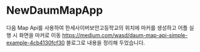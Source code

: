 # NewDaumMapApp
다음 Map Api를 사용하여 한세사이버보안고등학교의 위치에 마커를 생성하고 어플 실행 시 화면을 마커로 이동
https://medium.com/wasd/daum-map-api-simple-example-4cb4130fcf30
블로그로 내용을 정리해 두었습니다. 
